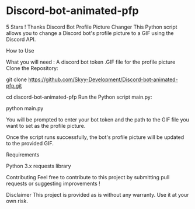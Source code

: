# Discord-bot-animated-pfp

5 Stars ! Thanks
Discord Bot Profile Picture Changer This Python script allows you to change a Discord bot's profile picture to a GIF using the Discord API.

How to Use

What you will need :
A discord bot token
.GIF file for the profile picture
Clone the Repository:


git clone https://github.com/Skyy-Development/Discord-bot-animated-pfp.git

cd discord-bot-animated-pfp
Run the Python script main.py:


python main.py

You will be prompted to enter your bot token and the path to the GIF file you want to set as the profile picture.

Once the script runs successfully, the bot's profile picture will be updated to the provided GIF.


Requirements


Python 3.x requests library


Contributing Feel free to contribute to this project by submitting pull requests or suggesting improvements !


Disclaimer This project is provided as is without any warranty. Use it at your own risk.
